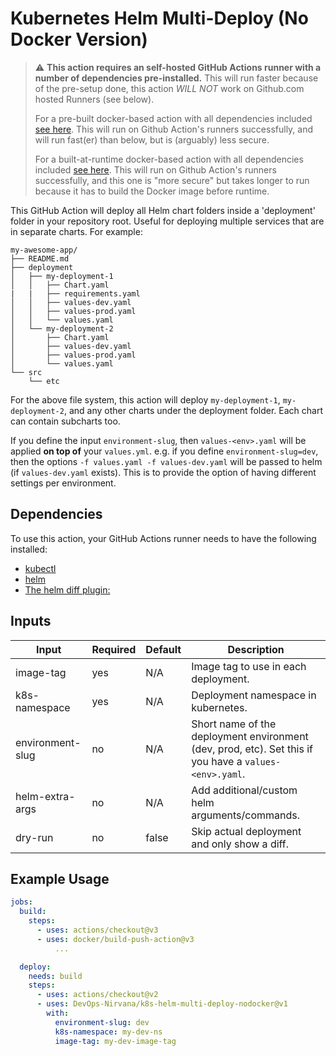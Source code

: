 # Kubernetes Helm Multi-Deploy (No Docker Version)

> :warning: **This action requires an self-hosted GitHub Actions runner with a number of dependencies pre-installed.**  This will run faster because of the pre-setup done, this action *WILL NOT* work on Github.com hosted Runners (see below).
>
> For a pre-built docker-based action with all dependencies included [see here](https://github.com/DevOps-Nirvana/aws-helm-multi-deploy-prebuilt).  This will run on Github Action's runners successfully, and will run fast(er) than below, but is (arguably) less secure.
>
> For a built-at-runtime docker-based action with all dependencies included [see here](https://github.com/DevOps-Nirvana/aws-helm-multi-deploy).  This will run on Github Action's runners successfully, and this one is "more secure" but takes longer to run because it has to build the Docker image before runtime.

This GitHub Action will deploy all Helm chart folders inside a 'deployment' folder in your repository root. Useful for deploying multiple services that are in separate charts. For example:

```
my-awesome-app/
├── README.md
├── deployment
│   ├── my-deployment-1
│   │   ├── Chart.yaml
|   |   ├── requirements.yaml
│   │   ├── values-dev.yaml
│   │   ├── values-prod.yaml
│   │   └── values.yaml
│   └── my-deployment-2
│       ├── Chart.yaml
│       ├── values-dev.yaml
│       ├── values-prod.yaml
│       └── values.yaml
└── src
    └── etc
```

For the above file system, this action will deploy `my-deployment-1`, `my-deployment-2`, and any other charts under the deployment folder. Each chart can contain subcharts too.

If you define the input `environment-slug`, then `values-<env>.yaml` will be applied **on top of** your `values.yml`. e.g. if you define `environment-slug=dev`, then the options `-f values.yaml -f values-dev.yaml` will be passed to helm (if `values-dev.yaml` exists). This is to provide the option of having different settings per environment.

## Dependencies

To use this action, your GitHub Actions runner needs to have the following installed:

- [kubectl](https://kubernetes.io/docs/tasks/tools/)
- [helm](https://helm.sh/)
- [The helm diff plugin: ](https://github.com/databus23/helm-diff)


## Inputs

| **Input**             | **Required** | **Default** | **Description**                                                                                        |
|-----------------------|--------------|-------------|--------------------------------------------------------------------------------------------------------|
| image-tag             | yes          | N/A         | Image tag to use in each deployment.                                                                   |
| k8s-namespace         | yes          | N/A         | Deployment namespace in kubernetes.                                                                    |
| environment-slug      | no           | N/A         | Short name of the deployment environment (dev, prod, etc). Set this if you have a `values-<env>.yaml`. |
| helm-extra-args       | no           | N/A         | Add additional/custom helm arguments/commands.                                                         |
| dry-run               | no           | false       | Skip actual deployment and only show a diff.                                                           |

## Example Usage

```yaml
jobs:
  build:
    steps:
      - uses: actions/checkout@v3
      - uses: docker/build-push-action@v3
          ...

  deploy:
    needs: build
    steps:
      - uses: actions/checkout@v2
      - uses: DevOps-Nirvana/k8s-helm-multi-deploy-nodocker@v1
        with:
          environment-slug: dev
          k8s-namespace: my-dev-ns
          image-tag: my-dev-image-tag
```
